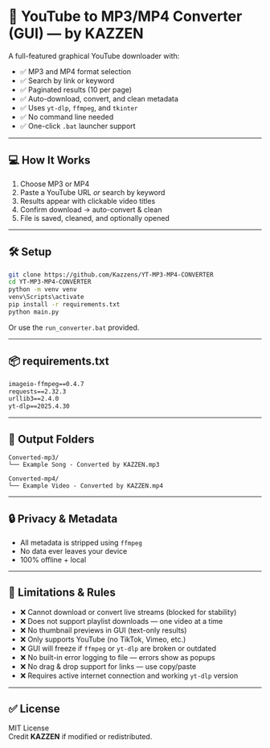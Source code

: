 # 🎵 YouTube to MP3/MP4 Converter (GUI) — by KAZZEN

A full-featured graphical YouTube downloader with:

- ✅ MP3 and MP4 format selection
- ✅ Search by link or keyword
- ✅ Paginated results (10 per page)
- ✅ Auto-download, convert, and clean metadata
- ✅ Uses `yt-dlp`, `ffmpeg`, and `tkinter`
- ✅ No command line needed
- ✅ One-click `.bat` launcher support

---

## 💻 How It Works

1. Choose MP3 or MP4
2. Paste a YouTube URL *or* search by keyword
3. Results appear with clickable video titles
4. Confirm download → auto-convert & clean
5. File is saved, cleaned, and optionally opened

---

## 🛠 Setup

```bash
git clone https://github.com/Kazzens/YT-MP3-MP4-CONVERTER
cd YT-MP3-MP4-CONVERTER
python -m venv venv
venv\Scripts\activate
pip install -r requirements.txt
python main.py
```

Or use the `run_converter.bat` provided.

---

## 📦 requirements.txt

```txt
imageio-ffmpeg==0.4.7
requests==2.32.3
urllib3==2.4.0
yt-dlp==2025.4.30
```

---

## 📁 Output Folders

```
Converted-mp3/
└── Example Song - Converted by KAZZEN.mp3

Converted-mp4/
└── Example Video - Converted by KAZZEN.mp4
```

---

## 🔒 Privacy & Metadata

- All metadata is stripped using `ffmpeg`
- No data ever leaves your device
- 100% offline + local

---

## 🚫 Limitations & Rules

- ❌ Cannot download or convert live streams (blocked for stability)
- ❌ Does not support playlist downloads — one video at a time
- ❌ No thumbnail previews in GUI (text-only results)
- ❌ Only supports YouTube (no TikTok, Vimeo, etc.)
- ❌ GUI will freeze if `ffmpeg` or `yt-dlp` are broken or outdated
- ❌ No built-in error logging to file — errors show as popups
- ❌ No drag & drop support for links — use copy/paste
- ❌ Requires active internet connection and working `yt-dlp` version
---

## ✅ License

MIT License  
Credit **KAZZEN** if modified or redistributed.
